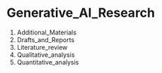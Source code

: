 # Generative_AI_Research
1. Additional_Materials
2. Drafts_and_Reports
3. Literature_review
4. Qualitative_analysis
5. Quantitative_analysis